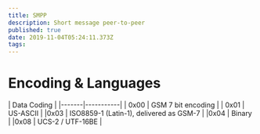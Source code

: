 ```yaml
---
title: SMPP
description: Short message peer-to-peer 
published: true
date: 2019-11-04T05:24:11.373Z
tags: 
---
```


# Encoding & Languages

|     Data Coding   |
|-------|-----------|
| 0x00  | GSM 7 bit encoding  |
| 0x01  | US-ASCII  |
|0x03   | ISO8859-1 (Latin-1), delivered as GSM-7 |
|0x04   | Binary  |
|0x08   | UCS-2 / UTF-16BE  |
